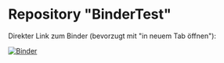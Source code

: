 # Repository "BinderTest"

Direkter Link zum Binder (bevorzugt mit "in neuem Tab öffnen"):

[![Binder](https://mybinder.org/badge_logo.svg)](https://mybinder.org/v2/gh/simonhatzesberger/TEST_REPOSITORY/HEAD?labpath=ToyExample.ipynb)
